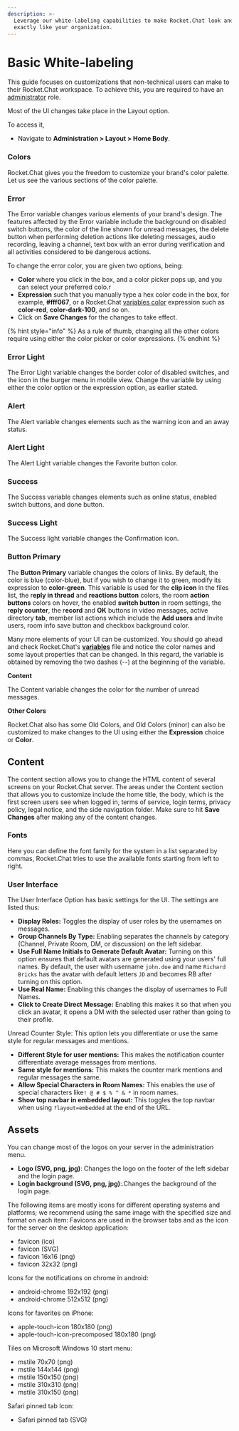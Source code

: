 ```yaml
---
description: >-
  Leverage our white-labeling capabilities to make Rocket.Chat look and feel
  exactly like your organization.
---
```


# Basic White-labeling

This guide focuses on customizations that non-technical users can make to their Rocket.Chat workspace. To achieve this, you are required to have an [administrator](roles-in-rocket.chat/) role.



Most of the UI changes take place in the Layout option.&#x20;

To access it,&#x20;

* Navigate to **Administration > Layout > Home  Body**.&#x20;

### Colors

Rocket.Chat gives you the freedom to customize your brand's color palette. Let us see the various sections of the color palette.

### Error

The Error variable changes various elements of your brand's design. The features affected by the Error variable include the background on disabled switch buttons, the color of the line shown for unread messages, the delete button when performing deletion actions like deleting messages, audio recording, leaving a channel, text box with an error during verification and all activities considered to be dangerous actions.&#x20;

To change the error color, you are given two options, being:

* **Color** where you click in the box, and a color picker pops up, and you can select your preferred colo.r
* **Expression** such that you manually type a hex color code in the box, for example, **#fff067**, or a Rocket.Chat [variables color](https://app.gitbook.com/s/-MWf1K8RJU-TjNEtPxvb/desktop-app/desktop-app-white-labelling/ui-colors) expression such as **color-red**, **color-dark-100**, and so on.
* Click on **Save Changes** for the changes to take effect.

{% hint style="info" %}
As a rule of thumb, changing all the other colors require using either the color picker or color expressions.
{% endhint %}

### Error Light

The Error Light variable changes the border color of disabled switches, and the icon in the burger menu in mobile view. Change the variable by using either the color option or the expression option, as earlier stated.

### Alert

The Alert variable changes elements such as the warning icon and an away status.

### Alert Light

The Alert Light variable changes the Favorite button color.

### Success

The Success variable changes elements such as online status, enabled switch buttons, and done button.

### Success Light

The Success light variable changes the Confirmation icon.

### Button Primary

The **Button Primary** variable changes the colors of links. By default, the color is blue (color-blue), but if you wish to change it to green, modify its expression to **color-green**. This variable is used for the **clip icon** in the files list, the r**eply in thread** and **reactions button** colors, the room **action buttons** colors on hover, the enabled **switch button** in room settings, the r**eply counter**, the r**ecord** and **OK** buttons in video messages, active directory **tab**, member list actions which include the **Add users** and Invite users, room info save button and checkbox background color.

Many more elements of your UI can be customized. You should go ahead and check Rocket.Chat's [**variables**](https://github.com/RocketChat/Rocket.Chat/blob/develop/apps/meteor/app/theme/client/imports/general/variables.css) file and notice the color names and some layout properties that can be changed. In this regard, the variable is obtained by removing the two dashes (--) at the beginning of the variable.

**Content**

The Content variable changes the color for the number of unread messages.

**Other Colors**

Rocket.Chat also has some Old Colors, and Old Colors (minor) can also be customized to make changes to the UI using either the **Expression** choice or **Color**.

## Content

The content section allows you to change the HTML content of several screens on your Rocket.Chat server. The areas under the Content section that allows you to customize include the home title, the body, which is the first screen users see when logged in, terms of service, login terms, privacy policy, legal notice, and the side navigation folder. Make sure to hit **Save Changes** after making any of the content changes.

### Fonts

Here you can define the font family for the system in a list separated by commas, Rocket.Chat tries to use the available fonts starting from left to right.

### User Interface

The User Interface Option has basic settings for the UI. The settings are listed thus:

* **Display Roles:** Toggles the display of user roles by the usernames on messages.
* **Group Channels By Type:** Enabling separates the channels by category (Channel, Private Room, DM, or discussion) on the left sidebar.
* **Use Full Name Initials to Generate Default Avatar:** Turning on this option ensures that default avatars are generated using your users' full names. By default, the user with username `john.doe` and name `Richard Bricks` has the avatar with default letters `JD` and becomes RB after turning on this option.
* **Use Real Name:** Enabling this changes the display of usernames to Full Names.
* **Click to Create Direct Message:** Enabling this makes it so that when you click an avatar, it opens a DM with the selected user rather than going to their profile.

Unread Counter Style: This option lets you differentiate or use the same style for regular messages and mentions.

* **Different Style for user mentions:** This makes the notification counter differentiate average messages from mentions.
* **Same style for mentions:** This makes the counter mark mentions and regular messages the same.
* **Allow Special Characters in Room Names:** This enables the use of special characters like`! @ # $ % ^ & *` in room names.
* **Show top navbar in embedded layout:** This toggles the top navbar when using `?layout=embedded` at the end of the URL.

## Assets

You can change most of the logos on your server in the administration menu.

* **Logo (SVG, png, jpg)**: Changes the logo on the footer of the left sidebar and the login page.
* **Login background (SVG, png, jpg)**:.Changes the background of the login page.

The following items are mostly icons for different operating systems and platforms; we recommend using the same image with the specified size and format on each item: Favicons are used in the browser tabs and as the icon for the server on the desktop application:

* favicon (ico)
* favicon (SVG)
* favicon 16x16 (png)
* favicon 32x32 (png)

Icons for the notifications on chrome in android:

* android-chrome 192x192 (png)
* android-chrome 512x512 (png)

Icons for favorites on iPhone:

* apple-touch-icon 180x180 (png)
* apple-touch-icon-precomposed 180x180 (png)

Tiles on Microsoft Windows 10 start menu:

* mstile 70x70 (png)
* mstile 144x144 (png)
* mstile 150x150 (png)
* mstile 310x310 (png)
* mstile 310x150 (png)

Safari pinned tab Icon:

* Safari pinned tab (SVG)
